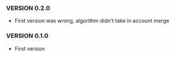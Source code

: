 ### VERSION 0.2.0

  * First version was wrong, algorithm didn't take in account merge

### VERSION 0.1.0

  * First version
